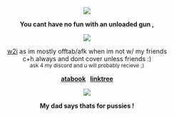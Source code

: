 <p align="center" dir="auto"><img src="https://komarev.com/ghpvc/?username=jensenlings&amp;color=green&amp;style=plastic&amp;label=stalkers" style="max-width: 100%;"></a>
<p align="center" dir="auto"> <b> You cant have no fun with an unloaded gun ,</b>
</p>
</p>
<p align="center" dir="auto"><a target="_blank" rel="noopener noreferrer nofollow" href=><img src="https://i.pinimg.com/originals/b7/18/54/b718545684ad6d30fc579d35f50dc297.gif" style="max-width: 100%;"></a>
</p>
<p align="center" dir="auto"> <ins>w2i</ins> as im mostly offtab/afk when im not w/ my friends <br/>
c+h always and dont cover unless friends :) <br/>
  <sub>ask 4 my discord and u will probably recieve ;)</sub>
</p>
<p align="center" dir="auto"><b><a href="https://jensenlings.atabook.org/" rel="nofollow">atabook</a> &nbsp; <a href="https://linktr.ee/jensenlings" rel="nofollow">linktree</a></b></p>
<p align="center" dir="auto">
<img src="https://spotify-github-profile.kittinanx.com/api/view?uid=3144t4e3cclfn2vqfpxbzp5hkqga&cover_image=true&theme=natemoo-re&show_offline=false&background_color=121212&interchange=false&bar_color=334833&bar_color_cover=false)](https://github.com/kittinan/spotify-github-profile)" style="max-width: 100%;"></a>
<p align="center" dir="auto"> <b> My dad says thats for pussies ! </b>

